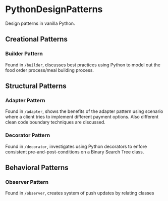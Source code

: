 # PythonDesignPatterns
Design patterns in vanilla Python.


## Creational Patterns

### Builder Pattern
Found in `/builder`, discusses best practices using Python to model out the food order process/meal building process.


## Structural Patterns

### Adapter Pattern
Found in `/adapter`, shows the benefits of the adapter pattern using scenario where a client tries to implement different payment options.
Also different clean code boundary techniques are discussed.

### Decorator Pattern
Found in `/decorator`, investigates using Python decorators to enfore consistent pre-and-post-conditions on a Binary Search Tree class.


## Behavioral Patterns

### Observer Pattern
Found in `/observer`, creates system of push updates by relating classes
